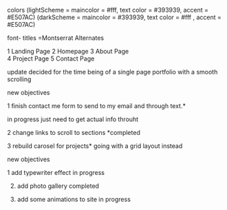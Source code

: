 
colors
(lightScheme = maincolor = #fff, text color = #393939, accent = #E507AC)
(darkScheme = maincolor = #393939, text color = #fff , accent = #E507AC)

font- titles =Montserrat Alternates

1 Landing Page 
2 Homepage
3 About Page    
4 Project Page
5 Contact Page

update
decided for the time being of a single page portfolio with a smooth scrolling

new objectives 


1 finish contact me form to send to my email and through text.*

 in progress just need to get actual info throuht

2 change links to scroll to sections *completed

3 rebuild carosel for projects* going with a grid layout instead

new objectives

1 add typewriter effect
in progress

2. add photo gallery
completed

3. add some animations to site
in progress


